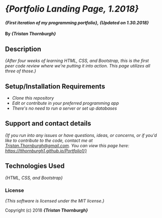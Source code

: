 # _{Portfolio Landing Page, 1.2018}_

#### _{First iteration of my programming portfolio}, {Updated on 1.30.2018}_

#### By _**{Tristan Thornburgh}**_

## Description

_{After four weeks of learning HTML, CSS, and Bootstrap, this is the first peer code review where we're putting it into action. This page utilizes all three of those.}_

## Setup/Installation Requirements

* _Clone this repository_
* _Edit or contribute in your preferred programming app_
* _There's no need to run a server or set up databases_

## Support and contact details

_{If you run into any issues or have questions, ideas, or concerns, or if you'd like to contribute to the code, contact me at Tristan.Thornburgh@gmail.com. You can view this page here: https://tthornburgh1.github.io/Portfolio1/}_

## Technologies Used

_{HTML, CSS, and Bootstrap}_

### License

*{This software is licensed under the MIT license.}*

Copyright (c) 2018 **_{Tristan Thornburgh}_**
